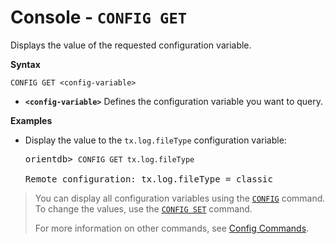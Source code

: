 <!-- proofread 2015-01-07 SAM -->

# Console - `CONFIG GET`

Displays the value of the requested configuration variable.

**Syntax**

```
CONFIG GET <config-variable>
```

- **`<config-variable>`**  Defines the configuration variable you want to query.


**Examples**

- Display the value to the `tx.log.fileType` configuration variable:

  <pre>
  orientdb> <code class="lang-sql userinput">CONFIG GET tx.log.fileType</code>

  Remote configuration: tx.log.fileType = classic
  </pre>

>You can display all configuration variables using the [`CONFIG`](Console-Command-Config.md) command. To change the values, use the [`CONFIG SET`](Console-Command-Config-Set.md) command.
>
>For more information on other commands, see [Config Commands](Console-Commands.md).
